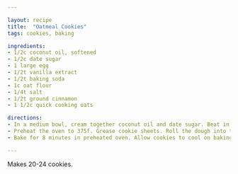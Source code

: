 ```yaml
---

layout: recipe
title:  "Oatmeal Cookies"
tags: cookies, baking

ingredients:
- 1/2c coconut oil, softened
- 1/2c date sugar
- 1 large egg
- 1/2t vanilla extract
- 1/2t baking soda
- 1c oat flour 
- 1/4t salt
- 1/2t ground cinnamon
- 1 1/2c quick cooking oats 

directions:
- In a medium bowl, cream together coconut oil and date sugar. Beat in egg, then stir in vanilla. Combine oat flour, baking soda, salt, and cinnamon; stir into the creamed mixture. Mix in oats. Cover, and chill dough for at least one hour.
- Preheat the oven to 375f. Grease cookie sheets. Roll the dough into tablespoon sized balls, and place 2 inches apart on cookie sheets. Flatten each cookie with a large fork dipped in sugar.
- Bake for 8 minutes in preheated oven. Allow cookies to cool on baking sheet for 5 minutes before transferring to a wire rack to cool completely.

---
```


Makes 20-24 cookies.
